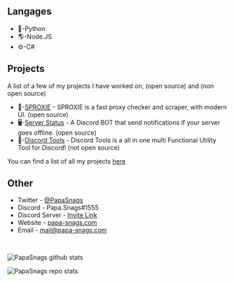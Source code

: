 ## Langages
* 🐍-Python
* 🌎-Node.JS
* ⚙️-C#

## Projects
A list of a few of my projects I have worked on, (open source) and (non open source)
* 🤖-[SPROXIE](https://github.com/PapaSnags/SPROXIE) - SPROXIE is a fast proxy checker and scraper, with modern UI. (open source)
* 🖥️-[Server Status](https://github.com/PapaSnags/Server-Status) - A Discord BOT that send notifications if your server goes offline. (open source)
* 🧰-[Discord Tools](https://github.com/PapaSnags/Discord-Tools) - Discord Tools is a all in one multi Functional Utility Tool for Discord! (not open source)

You can find a list of all my projects [here](https://github.com/PapaSnags/Project-Archive/blob/master/README.md)

## Other
* Twitter - [@PapaSnags](https://twitter.com/PapaSnags)
* Discord - Papa.Snags#1555
* Discord Server - [Invite Link](https://discord.com/invite/w7B5nKB)
* Website - [papa-snags.com](https://papa-snags.com/)
* Email - mail@papa-snags.com
<br>

![PapaSnags github stats](https://github-readme-stats.vercel.app/api?username=PapaSnags&show_icons=true&theme=radical)

![PapaSnags repo stats](https://github-readme-stats.vercel.app/api/top-langs/?username=papasnags&theme=radical)
